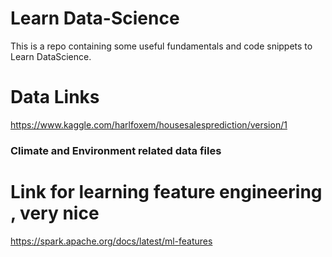 # Learn Data-Science
This is a repo containing some useful fundamentals and code snippets to Learn DataScience. 


# Data Links 
https://www.kaggle.com/harlfoxem/housesalesprediction/version/1 

### Climate and Environment related data files 


# Link for learning feature engineering , very nice 
https://spark.apache.org/docs/latest/ml-features 

